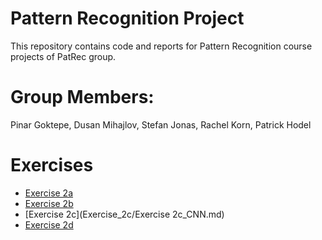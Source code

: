 # Pattern Recognition Project
This repository contains code and reports for Pattern Recognition course projects of PatRec group.

# Group Members:
Pinar Goktepe, 
Dusan Mihajlov, 
Stefan Jonas,
Rachel Korn,
Patrick Hodel


# Exercises

* [Exercise 2a](Exercise_2a/README.md)
* [Exercise 2b](Exercise_2b/ReadMe.md)
* [Exercise 2c](Exercise_2c/Exercise 2c_CNN.md)
* [Exercise 2d](Exercise_2d_v2/ReadMe.md)
